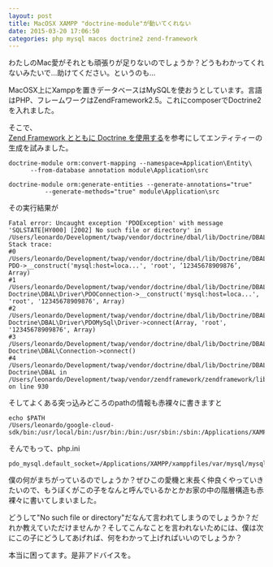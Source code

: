 ```yaml
---
layout: post
title: MacOSX XAMPP "doctrine-module"が動いてくれない
date: 2015-03-20 17:06:50
categories: php mysql macos doctrine2 zend-framework
---
```

<p>わたしのMac愛がそれとも頑張りが足りないのでしょうか？どうもわかってくれないみたいで…助けてください。というのも…</p>

<p>MacOSX上にXamppを置きデータベースはMySQLを使おうとしています。言語はPHP、フレームワークはZendFramework2.5。これにcomposerでDoctrine2を入れました。</p>

<p>そこで、<br>
<a href="http://www.ibm.com/developerworks/jp/opensource/library/os-doctrine-php-zend/" rel="nofollow">Zend Framework とともに Doctrine を使用する</a>を参考にしてエンティティーの生成を試みました。</p>

<pre><code>doctrine-module orm:convert-mapping --namespace=Application\Entity\ 
      --from-database annotation module\Application\src

doctrine-module orm:generate-entities --generate-annotations="true" 
          --generate-methods="true" module\Application\src
</code></pre>

<p>その実行結果が</p>

<pre><code>Fatal error: Uncaught exception 'PDOException' with message 'SQLSTATE[HY000] [2002] No such file or directory' in /Users/leonardo/Development/twap/vendor/doctrine/dbal/lib/Doctrine/DBAL/Driver/PDOConnection.php:43
Stack trace:
#0 /Users/leonardo/Development/twap/vendor/doctrine/dbal/lib/Doctrine/DBAL/Driver/PDOConnection.php(43): PDO-&gt;__construct('mysql:host=loca...', 'root', ’12345678909876’, Array)
#1 /Users/leonardo/Development/twap/vendor/doctrine/dbal/lib/Doctrine/DBAL/Driver/PDOMySql/Driver.php(45): Doctrine\DBAL\Driver\PDOConnection-&gt;__construct('mysql:host=loca...', 'root', '12345678909876', Array)
#2 /Users/leonardo/Development/twap/vendor/doctrine/dbal/lib/Doctrine/DBAL/Connection.php(360): Doctrine\DBAL\Driver\PDOMySql\Driver-&gt;connect(Array, 'root', '12345678909876', Array)
#3 /Users/leonardo/Development/twap/vendor/doctrine/dbal/lib/Doctrine/DBAL/Connection.php(429): Doctrine\DBAL\Connection-&gt;connect()
#4 /Users/leonardo/Development/twap/vendor/doctrine/dbal/lib/Doctrine/DBAL/Connection.php(389): Doctrine\DBAL in /Users/leonardo/Development/twap/vendor/zendframework/zendframework/library/Zend/ServiceManager/ServiceManager.php on line 930
</code></pre>

<p>そしてよくある突っ込みどころのpathの情報も赤裸々に書きますと</p>

<pre><code>echo $PATH
/Users/leonardo/google-cloud-sdk/bin:/usr/local/bin:/usr/bin:/bin:/usr/sbin:/sbin:/Applications/XAMPP/xamppfiles/bin:/Applications/XAMPP/xamppfiles/var/mysql/
</code></pre>

<p>そんでもって、php.ini</p>

<pre><code>pdo_mysql.default_socket=/Applications/XAMPP/xamppfiles/var/mysql/mysql.sock
</code></pre>

<p>僕の何がまちがっているのでしょうか？ぜひこの愛機と末長く仲良くやっていきたいので、もうぼくがこの子をなんと呼んでいるかとかお家の中の階層構造も赤裸々に書いてしまいました。</p>

<p>どうして"No such file or directory"だなんて言われてしまうのでしょうか？だれか教えていただけませんか？そしてこんなことを言われないためには、僕は次にこの子にどうしてあげれば、何をわかって上げればいいのでしょうか？</p>

<p>本当に困ってます。是非アドバイスを。</p>
